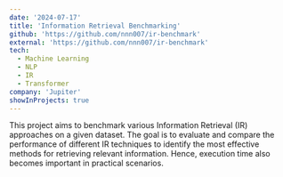 ```yaml
---
date: '2024-07-17'
title: 'Information Retrieval Benchmarking'
github: 'https://github.com/nnn007/ir-benchmark'
external: 'https://github.com/nnn007/ir-benchmark'
tech:
  - Machine Learning
  - NLP
  - IR
  - Transformer
company: 'Jupiter'
showInProjects: true
---
```


This project aims to benchmark various Information Retrieval (IR) approaches on a given dataset. The goal is to evaluate and compare the performance of different IR techniques to identify the most effective methods for retrieving relevant information. Hence, execution time also becomes important in practical scenarios.